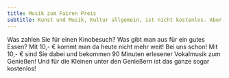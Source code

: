 ```yaml
---
title: Musik zum Fairen Preis
subtitle: Kunst und Musik, Kultur allgemein, ist nicht kostenlos. Aber gute Musik muss nicht teuer sein!
---
```

Was zahlen Sie für einen Kinobesuch? Was gibt man aus für ein gutes Essen? Mit 10,- € kommt man da heute nicht mehr weit! Bei uns schon! Mit 10,- € sind Sie dabei und bekommen 90 Minuten erlesener Vokalmusik zum Genießen! Und für die Kleinen unter den Genießern ist das ganze sogar kostenlos!